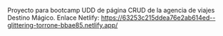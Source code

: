 Proyecto para bootcamp UDD de página CRUD de la agencia de viajes Destino Mágico.
Enlace Netlify: https://63253c215ddea76e2ab614ed--glittering-torrone-bbae85.netlify.app/